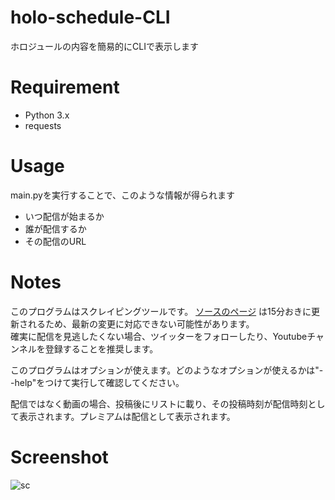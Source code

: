 # holo-schedule-CLI
ホロジュールの内容を簡易的にCLIで表示します

# Requirement
- Python 3.x
- requests


# Usage
main\.pyを実行することで、このような情報が得られます  
- いつ配信が始まるか  
- 誰が配信するか  
- その配信のURL  

# Notes
このプログラムはスクレイピングツールです。 [ソースのページ](https://schedule.hololive.tv/simple)
は15分おきに更新されるため、最新の変更に対応できない可能性があります。  
確実に配信を見逃したくない場合、ツイッターをフォローしたり、Youtubeチャンネルを登録することを推奨します。  

このプログラムはオプションが使えます。どのようなオプションが使えるかは"--help"をつけて実行して確認してください。  

配信ではなく動画の場合、投稿後にリストに載り、その投稿時刻が配信時刻として表示されます。プレミアムは配信として表示されます。  

# Screenshot
![sc](https://user-images.githubusercontent.com/42367122/79976625-e26f4700-84d7-11ea-9e36-e5262e317fbd.png)  
